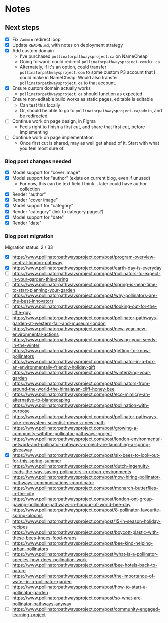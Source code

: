 # Notes

## Next steps

- [x] Fix `/admin` redirect loop
- [x] Update `README.md`, with notes on deployment strategy
- [x] Add custom domain
  - I've purchased `pollinatorpathwaysproject.ca` on NameCheap
  - Going forward, could redirect `pollinatorpathwaysproject.com` to `.ca`
  - Alternately, if it's an option, could transfer `pollinatorpathwaysproject.com` to some custom P3 account that I could make in NameCheap. Would also transfer `pollinatorpathwaysproject.ca` to that account.
- [x] Ensure custom domain actually works
  - `pollinatorpathwaysproject.ca` should function as expected
- [ ] Ensure non-editable build works as static pages, editable is editable
  - Can test this locally
  - Or, should be able to go to `pollinatorpathwaysproject.ca/admin`, and be redirected
- [ ] Continue work on page design, in Figma
  - Feels right to finish a first cut, and share that first cut, before implementing
- [ ] Continue work on page implementation
  - Once first cut is shared, may as well get ahead of it. Start with what you feel most sure of.

### Blog post changes needed

- [x] Model support for "cover image"
- [x] Model support for "author" (exists on current blog, even if unused)
  - For now, this can be text field I think... later could have author collection
- [x] Render "author"
- [x] Render "cover image"
- [x] Model support for "category"
- [x] Render "category" (link to category pages?)
- [x] Model support for "date"
- [x] Render "date"

### Blog post migration

Migration status: 2 / 33

- [x] <https://www.pollinatorpathwaysproject.com/post/program-overview-central-london-pathway>
- [x] <https://www.pollinatorpathwaysproject.com/post/earth-day-is-everyday>
- [ ] <https://www.pollinatorpathwaysproject.com/post/pollinators-to-expect-in-your-garden-this-spring>
- [ ] <https://www.pollinatorpathwaysproject.com/post/spring-is-near-time-to-start-planning-your-garden>
- [ ] <https://www.pollinatorpathwaysproject.com/post/why-pollinators-are-the-best-innovators>
- [ ] <https://www.pollinatorpathwaysproject.com/post/looking-out-for-the-little-guy>
- [ ] <https://www.pollinatorpathwaysproject.com/post/pollinator-pathways-garden-at-western-fair-and-museum-london>
- [ ] <https://www.pollinatorpathwaysproject.com/post/new-year-new-environmental-actions>
- [ ] <https://www.pollinatorpathwaysproject.com/post/sowing-your-seeds-in-the-winter>
- [ ] <https://www.pollinatorpathwaysproject.com/post/getting-to-know-pollinators>
- [ ] <https://www.pollinatorpathwaysproject.com/post/pollinator-in-a-box-an-environmentally-friendly-holiday-gift>
- [ ] <https://www.pollinatorpathwaysproject.com/post/winterizing-your-garden>
- [ ] <https://www.pollinatorpathwaysproject.com/post/pollinators-from-around-the-world-the-himalayan-cliff-honey-bee>
- [ ] <https://www.pollinatorpathwaysproject.com/post/eco-mimicry-an-alternative-to-blandscaping>
- [ ] <https://www.pollinatorpathwaysproject.com/post/pollination-with-purpose>
- [ ] <https://www.pollinatorpathwaysproject.com/post/pollinator-pathways-take-ecosystem-scientist-down-a-new-path>
- [ ] <https://www.pollinatorpathwaysproject.com/post/growing-a-community-withthe-pollinator-pathways-project>
- [ ] <https://www.pollinatorpathwaysproject.com/post/london-environmental-network-and-pollinator-pathways-project-are-launching-a-spring-giveaway>
- [x] <https://www.pollinatorpathwaysproject.com/post/six-bees-to-look-out-for-this-spring-summer>
- [ ] <https://www.pollinatorpathwaysproject.com/post/dutch-ingenuity-leads-the-way-saving-pollinators-in-urban-environments>
- [ ] <https://www.pollinatorpathwaysproject.com/post/now-hiring-pollinator-pathways-communications-coordinator>
- [ ] <https://www.pollinatorpathwaysproject.com/post/monarch-butterflies-in-the-city>
- [ ] <https://www.pollinatorpathwaysproject.com/post/london-ont-group-paving-pollinator-pathways-in-honour-of-world-bee-day>
- [ ] <https://www.pollinatorpathwaysproject.com/post/8-pollinator-favourite-spring-blooms>
- [ ] <https://www.pollinatorpathwaysproject.com/post/15-in-season-holiday-recipes>
- [ ] <https://www.pollinatorpathwaysproject.com/post/boycott-plastic-with-these-bees-knees-food-wraps>
- [ ] <https://www.pollinatorpathwaysproject.com/post/bee-kind-helping-urban-pollinators>
- [ ] <https://www.pollinatorpathwaysproject.com/post/what-is-a-pollinator-species-how-does-pollination-work>
- [ ] <https://www.pollinatorpathwaysproject.com/post/bee-hotels-back-to-nature>
- [ ] <https://www.pollinatorpathwaysproject.com/post/the-importance-of-water-in-a-pollinator-garden>
- [ ] <https://www.pollinatorpathwaysproject.com/post/how-to-start-a-pollinator-garden>
- [ ] <https://www.pollinatorpathwaysproject.com/post/so-what-are-pollinator-pathways-anyway>
- [ ] <https://www.pollinatorpathwaysproject.com/post/community-engaged-learning-project>
